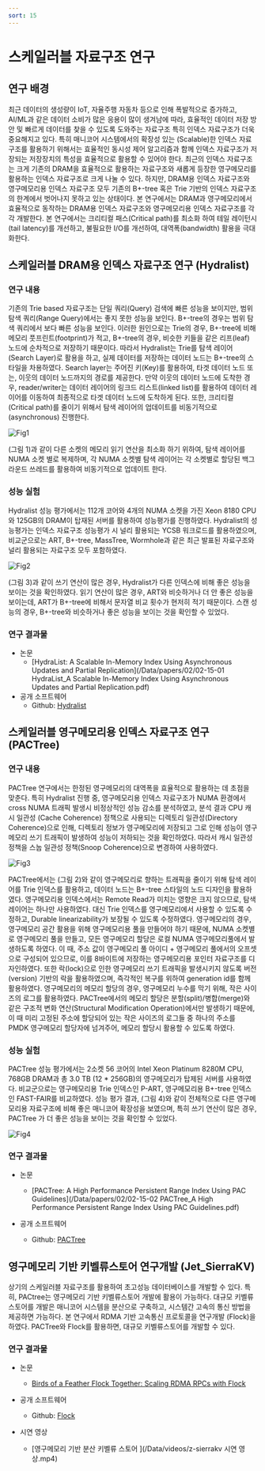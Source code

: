```yaml
---
sort: 15
---
```


# 스케일러블 자료구조 연구

## 연구 배경

최근 데이터의 생성량이 IoT, 자율주행 자동차 등으로 인해 폭발적으로 증가하고, AI/ML과 같은 데이터 소비가 많은 응용이 많이 생겨남에 따라, 효율적인 데이터 저장 방안 및 빠르게 데이터를 찾을 수 있도록 도와주는 자료구조 특히 인덱스 자료구조가 더욱 중요해지고 있다. 특히 매니코어 시스템에서의 확장성 있는 (Scalable)한 인덱스 자료구조를 활용하기 위해서는 효율적인 동시성 제어 알고리즘과 함께 인덱스 자료구조가 저장되는 저장장치의 특성을 효율적으로 활용할 수 있어야 한다. 최근의 인덱스 자료구조는 크게 기존의 DRAM을 효율적으로 활용하는 자료구조와 새롭게 등장한 영구메모리를 활용하는 인덱스 자료구조로 크게 나눌 수 있다. 하지만, DRAM용 인덱스 자료구조와 영구메모리용 인덱스 자료구조 모두 기존의 B+-tree 혹은 Trie 기반의 인덱스 자료구조의 한계에서 벗어나지 못하고 있는 상태이다. 
본 연구에서는 DRAM과 영구메모리에서 효율적으로 동작하는 DRAM용 인덱스 자료구조와 영구메모리용 인덱스 자료구조를 각각 개발한다. 본 연구에서는 크리티컬 패스(Critical path)를 최소화 하여 테일 레이턴시(tail latency)를 개선하고, 불필요한 I/O를 개선하여, 대역폭(bandwidth) 활용을 극대화한다.

## 스케일러블 DRAM용 인덱스 자료구조 연구 (Hydralist)

### 연구 내용

기존의 Trie based 자료구조는 단일 쿼리(Query) 검색에 빠른 성능을 보이지만, 범위 탐색 쿼리(Range Query)에서는 좋지 못한 성능을 보인다. B+-tree의 경우는 범위 탐색 쿼리에서 보다 빠른 성능을 보인다. 이러한 원인으로는 Trie의 경우, B+-tree에 비해 메모리 풋프린트(footprint)가 적고, B+-tree의 경우, 비슷한 키들을 같은 리프(leaf) 노드에 순차적으로 저장하기 때문이다. 따라서 Hydralist는 Trie를 탐색 레이어(Search Layer)로 활용을 하고, 실제 데이터를 저장하는 데이터 노드는 B+-tree의 스타일을 차용하였다. Search layer는 주어진 키(Key)를 활용하여, 타겟 데이터 노드 또는, 이웃의 데이터 노드까지의 경로를 제공한다. 만약 이웃의 데이터 노드에 도착한 경우, reader/writer는 데이터 레이어의 링크드 리스트(linked list)를 활용하여 데이터 레이어를 이동하여 최종적으로 타겟 데이터 노드에 도착하게 된다. 또한, 크리티컬 (Critical path)를 줄이기 위해서 탐색 레이어의 업데이트를 비동기적으로(asynchronous) 진행한다.

![Fig1](/Data/images/02/02-15-01.png)

(그림 1)과 같이 다른 소켓의 메모리 읽기 연산을 최소화 하기 위하여, 탐색 레이어를 NUMA 소켓 별로 복제하며, 각 NUMA 소켓별 탐색 레이어는 각 소켓별로 할당된 백그라운드 쓰레드를 활용하여 비동기적으로 업데이트 한다.

### 성능 실험

Hydralist 성능 평가에서는 112개 코어와 4개의 NUMA 소켓을 가진 Xeon 8180 CPU와 125GB의 DRAM이 탑재된 서버를 활용하여 성능평가를 진행하였다. Hydralist의 성능평가는 인덱스 자료구조 성능평가 시 널리 활용되는 YCSB 워크로드를 활용하였으며, 비교군으로는 ART, B+-tree, MassTree, Wormhole과 같은 최근 발표된 자료구조와 널리 활용되는 자료구조 모두 포함하였다.

![Fig2](/Data/images/02/02-15-02.png)

(그림 3)과 같이 쓰기 연산이 많은 경우, Hydralist가 다른 인덱스에 비해 좋은 성능을 보이는 것을 확인하였다. 읽기 연산이 많은 경우, ART와 비슷하거나 더 안 좋은 성능을 보이는데, ART가 B+-tree에 비해서 문자열 비교 횟수가 현저히 적기 때문이다. 스캔 성능의 경우, B+-tree와 비슷하거나 좋은 성능을 보이는 것을 확인할 수 있었다.

### 연구 결과물

* 논문
  - [HydraList: A Scalable In-Memory Index Using Asynchronous Updates and Partial Replication](/Data/papers/02/02-15-01 HydraList_A Scalable In-Memory Index Using Asynchronous Updates and Partial Replication.pdf)
* 공개 소프트웨어
  - Github: [Hydralist](https://github.com/oslab-swrc/hydralist)


## 스케일러블 영구메모리용 인덱스 자료구조 연구 (PACTree)

### 연구 내용

PACTree 연구에서는 한정된 영구메모리의 대역폭을 효율적으로 활용하는 데 초점을 맞춘다. 특히 Hydralist 진행 중, 영구메모리용 인덱스 자료구조가 NUMA 환경에서 cross NUMA 트래픽 발생시 비정상적인 성능 감소를 분석하였고, 분석 결과 CPU 캐시 일관성 (Cache Coherence) 정책으로 사용되는 디렉토리 일관성(Directory Coherence)으로 인해, 디렉토리 정보가 영구메모리에 저장되고 그로 인해 성능이 영구메모리 쓰기 트래픽이 발생하여 성능이 저하되는 것을 확인하였다. 따라서 캐시 일관성 정책을 스눕 일관성 정책(Snoop Coherence)으로 변경하여 사용하였다.

![Fig3](/Data/images/02/02-15-03.png)

PACTree에서는 (그림 2)와 같이 영구메모리로 향하는 트래픽을 줄이기 위해 탐색 레이어를 Trie 인덱스를 활용하고, 데이터 노드는 B+-tree 스타일의 노드 디자인을 활용하였다. 영구메모리용 인덱스에서는 Remote Read가 미치는 영향은 크지 않으므로, 탐색 레이어는 하나만 사용하였다. 대신 Trie 인덱스를 영구메모리에서 사용할 수 있도록 수정하고, Durable linearizability가 보장될 수 있도록 수정하였다. 영구메모리의 경우, 영구메모리 공간 활용을 위해 영구메모리용 풀을 만들어야 하기 때문에, NUMA 소켓별로 영구메모리 풀을 만들고, 모든 영구메모리 할당은 로컬 NUMA 영구메모리풀에서 발생하도록 하였다. 이 때, 주소 값이 영구메모리 풀 아이디 + 영구메모리 풀에서의 오프셋으로 구성되어 있으므로, 이를 8바이트에 저장하는 영구메모리용 포인터 자료구조를 디자인하였다. 또한 락(lock)으로 인한 영구메모리 쓰기 트래픽을 발생시키지 않도록 버전(version) 기반의 락을 활용하였으며, 즉각적인 복구를 위하여 generation id를 함께 활용하였다. 영구메모리의 메모리 할당의 경우, 영구메모리 누수를 막기 위해, 작은 사이즈의 로그를 활용하였다. PACTree에서의 메모리 할당은 분할(split)/병합(merge)와 같은 구조적 변화 연산(Structural Modification Operation)에서만 발생하기 때문에, 이 때 미리 고정된 주소에 할당되어 있는 작은 사이즈의 로그들 중 하나의 주소를 PMDK 영구메모리 할당자에 넘겨주어, 메모리 할당시 활용할 수 있도록 하였다.

### 성능 실험

PACTree 성능 평가에서는 2소켓 56 코어의 Intel Xeon Platinum 8280M CPU, 768GB DRAM과 총 3.0 TB (12 * 256GB)의 영구메모리가 탑제된 서버를 사용하였다. 비교군으로는 영구메모리용 Trie 인덱스인 P-ART, 영구메모리용 B+-tree 인덱스인 FAST-FAIR를 비교하였다. 성능 평가 결과, (그림 4)와 같이 전체적으로 다른 영구메모리용 자료구조에 비해 좋은 매니코어 확장성을 보였으며, 특히 쓰기 연산이 많은 경우, PACTree 가 더 좋은 성능을 보이는 것을 확인할 수 있었다.

![Fig4](/Data/images/02/02-15-04.png)

### 연구 결과물

* 논문
  - [PACTree: A High Performance Persistent Range Index Using PAC Guidelines](/Data/papers/02/02-15-02 PACTree_A High Performance Persistent Range Index Using PAC Guidelines.pdf)

* 공개 소프트웨어
  - Github: [PACTree](https://github.com/oslab-swrc/pactree)

## 영구메모리 기반 키벨류스토어 연구개발 (Jet_SierraKV)

상기의 스케일러블 자료구조를 활용하여 초고성능 데이터베이스를 개발할 수 있다. 특히, PACtree는 영구메모리 기반 키벨류스토어 개발에 활용이 가능하다. 대규모 키벨류스토어를 개발은 매니코어 시스템을 분산으로 구축하고, 시스템간 고속의 통신 방법을 제공하면 가능하다. 본 연구에서 RDMA 기반 고속통신 프로토콜을 연구개발 (Flock)을 하였다. PACTree와 Flock를 활용하면, 대규모 키벨류스토어를 개발할 수 있다.

### 연구 결과물

* 논문
  - [Birds of a Feather Flock Together: Scaling RDMA RPCs with Flock](/Data/papers/02/flock-monga-sosp21.pdf)

* 공개 소프트웨어
  - Github: [Flock](https://github.com/oslab-swrc/Flock)

* 시연 영상
  - [영구메모리 기반 분산 키벨류 스토어	](/Data/videos/z-sierrakv 시연 영상.mp4)

